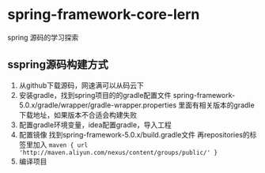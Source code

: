 # spring-framework-core-lern
spring 源码的学习探索
## sspring源码构建方式
   1. 从github下载源码，网速满可以从码云下
   2. 安装gradle，找到spring项目的的gradle配置文件 spring-framework-5.0.x/gradle/wrapper/gradle-wrapper.properties 里面有相关版本的gradle下载地址，如果版本不合适会构建失败
   3. 配置gradle环境变量，idea配置gradle，导入工程
   4. 配置镜像  找到spring-framework-5.0.x/build.gradle文件 再repositories的标签里加入
     ```
     maven { url 'http://maven.aliyun.com/nexus/content/groups/public/' }
     ```
   5. 编译项目
   
   
